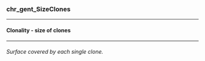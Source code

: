 ### chr_gent_SizeClones



------
#### Clonality - size of clones



------
###### Surface covered by each single clone.